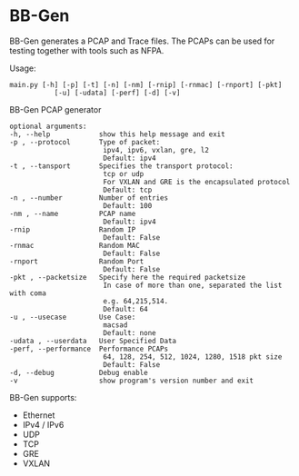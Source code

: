 BB-Gen
===

BB-Gen generates a PCAP and Trace files.
The PCAPs can be used for testing together with tools such as NFPA.

Usage:  

    main.py [-h] [-p] [-t] [-n] [-nm] [-rnip] [-rnmac] [-rnport] [-pkt]
               [-u] [-udata] [-perf] [-d] [-v]

BB-Gen PCAP generator

    optional arguments:  
    -h, --help            show this help message and exit
    -p , --protocol       Type of packet:
                           ipv4, ipv6, vxlan, gre, l2
                           Default: ipv4
    -t , --tansport       Specifies the transport protocol:
                           tcp or udp
                           For VXLAN and GRE is the encapsulated protocol
                           Default: tcp
    -n , --number         Number of entries
                           Default: 100
    -nm , --name          PCAP name
                           Default: ipv4
    -rnip                 Random IP
                           Default: False
    -rnmac                Random MAC
                           Default: False
    -rnport               Random Port
                           Default: False
    -pkt , --packetsize   Specify here the required packetsize
                           In case of more than one, separated the list with coma
                           e.g. 64,215,514.
                           Default: 64
    -u , --usecase        Use Case:
                           macsad
                           Default: none
    -udata , --userdata   User Specified Data
    -perf, --performance  Performance PCAPs
                           64, 128, 254, 512, 1024, 1280, 1518 pkt size
                           Default: False
    -d, --debug           Debug enable
    -v                    show program's version number and exit

BB-Gen supports:
  - Ethernet
  - IPv4 / IPv6
  - UDP
  - TCP
  - GRE
  - VXLAN

